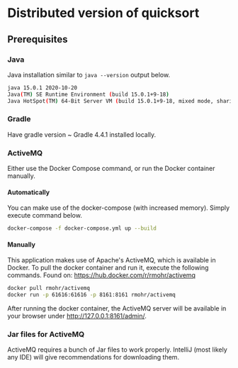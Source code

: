 # Distributed version of quicksort

## Prerequisites
### Java
Java installation similar to ``java --version`` output below.
```bash
java 15.0.1 2020-10-20
Java(TM) SE Runtime Environment (build 15.0.1+9-18)
Java HotSpot(TM) 64-Bit Server VM (build 15.0.1+9-18, mixed mode, sharing)
```

### Gradle
Have gradle version ~ Gradle 4.4.1 installed locally.

### ActiveMQ
Either use the Docker Compose command, or run the Docker container manually.

#### Automatically
You can make use of the docker-compose (with increased memory). Simply execute command below.
```bash
docker-compose -f docker-compose.yml up --build
```

#### Manually
This application makes use of Apache's ActiveMQ, which is available in Docker.
To pull the docker container and run it, execute the following commands.
Found on: https://hub.docker.com/r/rmohr/activemq
```bash
docker pull rmohr/activemq
docker run -p 61616:61616 -p 8161:8161 rmohr/activemq
```
After running the docker container, the ActiveMQ server will be available in your browser under http://127.0.0.1:8161/admin/.

### Jar files for ActiveMQ
ActiveMQ requires a bunch of Jar files to work properly. IntelliJ (most likely any IDE) will give 
recommendations for downloading them.